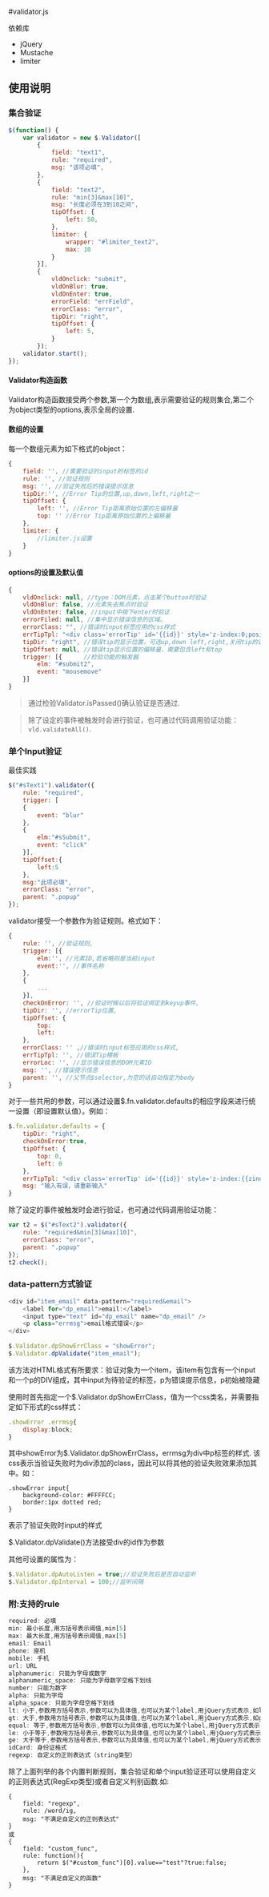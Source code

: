#validator.js

依赖库

  - jQuery
  - Mustache
  - limiter

## 使用说明

### 集合验证
```js
$(function() {
    var validator = new $.Validator([
	    {
		    field: "text1",
			rule: "required",
			msg: "该项必填",
	    }, 
	    {
			field: "text2",
			rule: "min[3]&max[10]",
			msg: "长度必须在3到10之间",
			tipOffset: {
				left: 50,
	    	},
			limiter: {
				wrapper: "#limiter_text2",
				max: 10
			}
	    }], 
	    {
	      	vldOnclick: "submit",
			vldOnBlur: true,
			vldOnEnter: true,
			errorField: "errField",
			errorClass: "error",
			tipDir: "right",
			tipOffset: {
				left: 5,
		    } 
	    });
	validator.start();
});
```
#### Validator构造函数
Validator构造函数接受两个参数,第一个为数组,表示需要验证的规则集合,第二个为object类型的options,表示全局的设置.

#### 数组的设置
每一个数组元素为如下格式的object：
```js
{
	field: '', //需要验证的input的标签的id
	rule: '', //验证规则
	msg: '', //验证失败后的错误提示信息
	tipDir:'', //Error Tip的位置,up,down,left,right之一
	tipOffset: {
		left: '', //Error Tip距离原始位置的左偏移量
		top: '' //Error Tip距离原始位置的上偏移量
	},
	limiter: {
		//limiter.js设置
	}
}
```

#### options的设置及默认值
```js
{
	vldOnclick: null, //type：DOM元素，点击某个button时验证
	vldOnBlur: false, //元素失去焦点时验证
	vldOnEnter: false, //input中按下enter时验证
	errorFiled: null, //集中显示错误信息的区域。
	errorClass: "", //错误时input标签应用的css样式
	errTipTpl: "<div class='errorTip' id='{{id}}' style='z-index:0;position:absolute;'>{{message}}</div>", //错误Tip模板
	tipDir: "right", //错误tip的显示位置，可选up,down left,right,关闭tip的话设置为false
	tipOffset: null, //错误tip显示位置的偏移量，需要包含left和top
	trigger: [{      //检验功能的触发器
		elm: "#submit2",
		event: "mousemove"
	}]
}
```

> 通过检验Validator.isPassed()确认验证是否通过.

> 除了设定的事件被触发时会进行验证，也可通过代码调用验证功能：`vld.validateAll()`.

### 单个Input验证

最佳实践

```js
$("#sText1").validator({
    rule: "required",
    trigger: [
    {
        event: "blur"
    },
    {
        elm:"#sSubmit",
        event: "click"
    }],
    tipOffset:{
        left:5
    },
    msg:"此项必填",
    errorClass: "error",
    parent: ".popup"
});
```
validator接受一个参数作为验证规则。格式如下：

```js
{
    rule: '', //验证规则,
    trigger: [{
        elm:'', //元素ID,若省略则是当前input
        event:'', //事件名称
    },
    {
        ...
    }],
    checkOnError: '', //验证时候以后将验证绑定到keyup事件,
    tipDir: '', //errorTip位置,
    tipOffset: {
        top:
        left:
    },
    errorClass: '' ,//错误时input标签应用的css样式,
    errTipTpl: '', //错误Tip模板
    errorLoc: '', //显示错误信息的DOM元素ID
    msg: '', //错误提示信息
    parent: '', //父节点$selector,为空的话自动指定为body
}
```

对于一些共用的参数，可以通过设置$.fn.validator.defaults的相应字段来进行统一设置（即设置默认值）。例如：
```js
$.fn.validator.defaults = {
    tipDir: "right",
    checkOnError:true,
    tipOffset: {
        top: 0,
        left: 0
    },
    errTipTpl: "<div class='errorTip' id='{{id}}' style='z-index:{{zindex}};position:absolute;'>{{message}}</div>",
    msg: "输入有误，请重新输入"
}
```

除了设定的事件被触发时会进行验证，也可通过代码调用验证功能：
```js
var t2 = $("#sText2").validator({
    rule: "required&min[3]&max[10]",
    errorClass: "error",
    parent: ".popup"
});
t2.check();
```

### data-pattern方式验证
```js
<div id="item_email" data-pattern="required&email">
	<label for="dp_email">email:</label>
	<input type="text" id="dp_email" name="dp_email" />
	<p class="errmsg">email格式错误</p>
</div>
	
$.Validator.dpShowErrClass = "showError";
$.Validator.dpValidate("item_email");
```

该方法对HTML格式有所要求：验证对象为一个item，该item有包含有一个input和一个p的DIV组成，其中input为待验证的标签，p为错误提示信息，p初始被隐藏

使用时首先指定一个$.Validator.dpShowErrClass，值为一个css类名，并需要指定如下形式的css样式：
```js
.showError .errmsg{
	display:block;
}
```
其中showError为$.Validator.dpShowErrClass，errmsg为div中p标签的样式.
该css表示当验证失败时为div添加的class，因此可以将其他的验证失败效果添加其中。如：
```
.showError input{
	background-color: #FFFFCC;
	border:1px dotted red;
}
```
表示了验证失败时input的样式

$.Validator.dpValidate()方法接受div的id作为参数

其他可设置的属性为：
```js
$.Validator.dpAutoListen = true;//验证失败后是否自动监听
$.Validator.dpInterval = 100;//监听间隔
```

### 附:支持的rule
```js
required: 必填
min: 最小长度,用方括号表示阈值,min[5]
max: 最大长度,用方括号表示阈值,max[5]
email: Email
phone: 座机
mobile: 手机
url: URL
alphanumeric: 只能为字母或数字
alphanumeric_space: 只能为字母数字空格下划线
number: 只能为数字
alpha: 只能为字母
alpha_space: 只能为字母空格下划线
lt: 小于,参数用方括号表示,参数可以为具体值,也可以为某个label,用jQuery方式表示,如lt[5],lt[#text1]
gt: 大于,参数用方括号表示,参数可以为具体值,也可以为某个label,用jQuery方式表示,如gt[5],gt[#text1]
equal: 等于,参数用方括号表示,参数可以为具体值,也可以为某个label,用jQuery方式表示,如equal[5],equal[#text1]
le: 小于等于,参数用方括号表示,参数可以为具体值,也可以为某个label,用jQuery方式表示,如le[5],le[#text1]
ge: 大于等于,参数用方括号表示,参数可以为具体值,也可以为某个label,用jQuery方式表示,如ge[5],ge[#text1]
idCard: 身份证格式
regexp: 自定义的正则表达式（string类型）
```
除了上面列举的各个内置判断规则，集合验证和单个input验证还可以使用自定义的正则表达式(RegExp类型)或者自定义判别函数.如:
```
{
    field: "regexp",
    rule: /word/ig,
    msg: "不满足自定义的正则表达式"
}
或
{
    field: "custom_func",
    rule: function(){
        return $("#custom_func")[0].value=="test"?true:false;
    },
    msg: "不满足自定义的函数"
}
```
